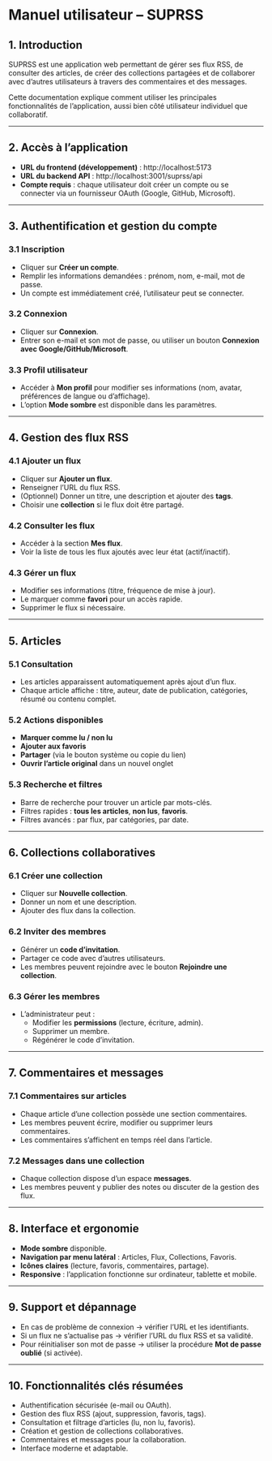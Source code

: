 # Manuel utilisateur – SUPRSS

## 1. Introduction

SUPRSS est une application web permettant de gérer ses flux RSS, de consulter des articles, de créer des collections partagées et de collaborer avec d’autres utilisateurs à travers des commentaires et des messages.

Cette documentation explique comment utiliser les principales fonctionnalités de l’application, aussi bien côté utilisateur individuel que collaboratif.

---

## 2. Accès à l’application

- **URL du frontend (développement)** : http://localhost:5173
- **URL du backend API** : http://localhost:3001/suprss/api
- **Compte requis** : chaque utilisateur doit créer un compte ou se connecter via un fournisseur OAuth (Google, GitHub, Microsoft).

---

## 3. Authentification et gestion du compte

### 3.1 Inscription
- Cliquer sur **Créer un compte**.
- Remplir les informations demandées : prénom, nom, e-mail, mot de passe.
- Un compte est immédiatement créé, l’utilisateur peut se connecter.

### 3.2 Connexion
- Cliquer sur **Connexion**.
- Entrer son e-mail et son mot de passe, ou utiliser un bouton **Connexion avec Google/GitHub/Microsoft**.

### 3.3 Profil utilisateur
- Accéder à **Mon profil** pour modifier ses informations (nom, avatar, préférences de langue ou d’affichage).
- L’option **Mode sombre** est disponible dans les paramètres.

---

## 4. Gestion des flux RSS

### 4.1 Ajouter un flux
- Cliquer sur **Ajouter un flux**.
- Renseigner l’URL du flux RSS.
- (Optionnel) Donner un titre, une description et ajouter des **tags**.
- Choisir une **collection** si le flux doit être partagé.

### 4.2 Consulter les flux
- Accéder à la section **Mes flux**.
- Voir la liste de tous les flux ajoutés avec leur état (actif/inactif).

### 4.3 Gérer un flux
- Modifier ses informations (titre, fréquence de mise à jour).
- Le marquer comme **favori** pour un accès rapide.
- Supprimer le flux si nécessaire.

---

## 5. Articles

### 5.1 Consultation
- Les articles apparaissent automatiquement après ajout d’un flux.
- Chaque article affiche : titre, auteur, date de publication, catégories, résumé ou contenu complet.

### 5.2 Actions disponibles
- **Marquer comme lu / non lu**
- **Ajouter aux favoris**
- **Partager** (via le bouton système ou copie du lien)
- **Ouvrir l’article original** dans un nouvel onglet

### 5.3 Recherche et filtres
- Barre de recherche pour trouver un article par mots-clés.
- Filtres rapides : **tous les articles**, **non lus**, **favoris**.
- Filtres avancés : par flux, par catégories, par date.

---

## 6. Collections collaboratives

### 6.1 Créer une collection
- Cliquer sur **Nouvelle collection**.
- Donner un nom et une description.
- Ajouter des flux dans la collection.

### 6.2 Inviter des membres
- Générer un **code d’invitation**.
- Partager ce code avec d’autres utilisateurs.
- Les membres peuvent rejoindre avec le bouton **Rejoindre une collection**.

### 6.3 Gérer les membres
- L’administrateur peut :
    - Modifier les **permissions** (lecture, écriture, admin).
    - Supprimer un membre.
    - Régénérer le code d’invitation.

---

## 7. Commentaires et messages

### 7.1 Commentaires sur articles
- Chaque article d’une collection possède une section commentaires.
- Les membres peuvent écrire, modifier ou supprimer leurs commentaires.
- Les commentaires s’affichent en temps réel dans l’article.

### 7.2 Messages dans une collection
- Chaque collection dispose d’un espace **messages**.
- Les membres peuvent y publier des notes ou discuter de la gestion des flux.

---

## 8. Interface et ergonomie

- **Mode sombre** disponible.
- **Navigation par menu latéral** : Articles, Flux, Collections, Favoris.
- **Icônes claires** (lecture, favoris, commentaires, partage).
- **Responsive** : l’application fonctionne sur ordinateur, tablette et mobile.

---

## 9. Support et dépannage

- En cas de problème de connexion → vérifier l’URL et les identifiants.
- Si un flux ne s’actualise pas → vérifier l’URL du flux RSS et sa validité.
- Pour réinitialiser son mot de passe → utiliser la procédure **Mot de passe oublié** (si activée).

---

## 10. Fonctionnalités clés résumées

- Authentification sécurisée (e-mail ou OAuth).
- Gestion des flux RSS (ajout, suppression, favoris, tags).
- Consultation et filtrage d’articles (lu, non lu, favoris).
- Création et gestion de collections collaboratives.
- Commentaires et messages pour la collaboration.
- Interface moderne et adaptable.  
